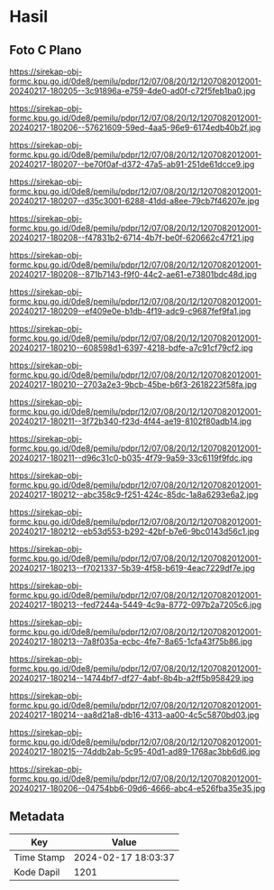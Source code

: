 # Hasil

## Foto C Plano

https://sirekap-obj-formc.kpu.go.id/0de8/pemilu/pdpr/12/07/08/20/12/1207082012001-20240217-180205--3c91896a-e759-4de0-ad0f-c72f5feb1ba0.jpg

https://sirekap-obj-formc.kpu.go.id/0de8/pemilu/pdpr/12/07/08/20/12/1207082012001-20240217-180206--57621609-59ed-4aa5-96e9-6174edb40b2f.jpg

https://sirekap-obj-formc.kpu.go.id/0de8/pemilu/pdpr/12/07/08/20/12/1207082012001-20240217-180207--be70f0af-d372-47a5-ab91-251de61dcce9.jpg

https://sirekap-obj-formc.kpu.go.id/0de8/pemilu/pdpr/12/07/08/20/12/1207082012001-20240217-180207--d35c3001-6288-41dd-a8ee-79cb7f46207e.jpg

https://sirekap-obj-formc.kpu.go.id/0de8/pemilu/pdpr/12/07/08/20/12/1207082012001-20240217-180208--f47831b2-6714-4b7f-be0f-620662c47f21.jpg

https://sirekap-obj-formc.kpu.go.id/0de8/pemilu/pdpr/12/07/08/20/12/1207082012001-20240217-180208--871b7143-f9f0-44c2-ae61-e73801bdc48d.jpg

https://sirekap-obj-formc.kpu.go.id/0de8/pemilu/pdpr/12/07/08/20/12/1207082012001-20240217-180209--ef409e0e-b1db-4f19-adc9-c9687fef9fa1.jpg

https://sirekap-obj-formc.kpu.go.id/0de8/pemilu/pdpr/12/07/08/20/12/1207082012001-20240217-180210--608598d1-6397-4218-bdfe-a7c91cf79cf2.jpg

https://sirekap-obj-formc.kpu.go.id/0de8/pemilu/pdpr/12/07/08/20/12/1207082012001-20240217-180210--2703a2e3-9bcb-45be-b6f3-2618223f58fa.jpg

https://sirekap-obj-formc.kpu.go.id/0de8/pemilu/pdpr/12/07/08/20/12/1207082012001-20240217-180211--3f72b340-f23d-4f44-ae19-8102f80adb14.jpg

https://sirekap-obj-formc.kpu.go.id/0de8/pemilu/pdpr/12/07/08/20/12/1207082012001-20240217-180211--d96c31c0-b035-4f79-9a59-33c6119f9fdc.jpg

https://sirekap-obj-formc.kpu.go.id/0de8/pemilu/pdpr/12/07/08/20/12/1207082012001-20240217-180212--abc358c9-f251-424c-85dc-1a8a6293e6a2.jpg

https://sirekap-obj-formc.kpu.go.id/0de8/pemilu/pdpr/12/07/08/20/12/1207082012001-20240217-180212--eb53d553-b292-42bf-b7e6-9bc0143d56c1.jpg

https://sirekap-obj-formc.kpu.go.id/0de8/pemilu/pdpr/12/07/08/20/12/1207082012001-20240217-180213--f7021337-5b39-4f58-b619-4eac7229df7e.jpg

https://sirekap-obj-formc.kpu.go.id/0de8/pemilu/pdpr/12/07/08/20/12/1207082012001-20240217-180213--fed7244a-5449-4c9a-8772-097b2a7205c6.jpg

https://sirekap-obj-formc.kpu.go.id/0de8/pemilu/pdpr/12/07/08/20/12/1207082012001-20240217-180213--7a8f035a-ecbc-4fe7-8a65-1cfa43f75b86.jpg

https://sirekap-obj-formc.kpu.go.id/0de8/pemilu/pdpr/12/07/08/20/12/1207082012001-20240217-180214--14744bf7-df27-4abf-8b4b-a2ff5b958429.jpg

https://sirekap-obj-formc.kpu.go.id/0de8/pemilu/pdpr/12/07/08/20/12/1207082012001-20240217-180214--aa8d21a8-db16-4313-aa00-4c5c5870bd03.jpg

https://sirekap-obj-formc.kpu.go.id/0de8/pemilu/pdpr/12/07/08/20/12/1207082012001-20240217-180215--74ddb2ab-5c95-40d1-ad89-1768ac3bb6d6.jpg

https://sirekap-obj-formc.kpu.go.id/0de8/pemilu/pdpr/12/07/08/20/12/1207082012001-20240217-180206--04754bb6-09d6-4666-abc4-e526fba35e35.jpg


## Metadata

| Key        | Value               |
| ---------- | ------------------- |
| Time Stamp | 2024-02-17 18:03:37 |
| Kode Dapil | 1201                |



